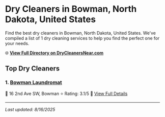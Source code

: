 # Dry Cleaners in Bowman, North Dakota, United States

Find the best dry cleaners in Bowman, North Dakota, United States. We've compiled a list of 1 dry cleaning services to help you find the perfect one for your needs.

🌐 **[View Full Directory on DryCleanersNear.com](https://drycleanersnear.com/city/US/North%20Dakota/Bowman)**

## Top Dry Cleaners

### 1. [Bowman Laundromat](https://drycleanersnear.com/dryCleaner/6871c1a13db61190acb522c0/bowman-laundromat)
📍 16 2nd Ave SW, Bowman
⭐ Rating: 3.1/5
🔗 [View Full Details](https://drycleanersnear.com/dryCleaner/6871c1a13db61190acb522c0/bowman-laundromat)


---

*Last updated: 8/16/2025*

